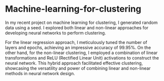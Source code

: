 # Machine-learning-for-clustering


In my recent project on machine learning for clustering, I generated random data using a seed. I explored both linear and non-linear approaches for developing neural networks to perform clustering.

For the linear regression approach, I meticulously tuned the number of layers and epochs, achieving an impressive accuracy of 99.95%. On the other hand, for the non-linear clustering, I employed a combination of linear transformations and ReLU (Rectified Linear Unit) activations to construct the neural network. This hybrid approach facilitated effective clustering, showcasing the versatility and power of combining linear and non-linear methods in neural network design.






